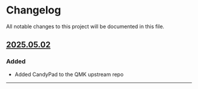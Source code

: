 # Changelog

All notable changes to this project will be documented in this file.


## [2025.05.02]

### Added

- Added CandyPad to the QMK upstream repo


---

[2025.05.02]: https://github.com/qmk/qmk_firmware/pull/25223
